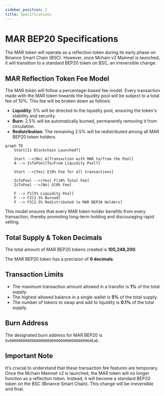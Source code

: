 ```yaml
---
sidebar_position: 2
title: Specifications
---
```


# MAR BEP20 Specifications

The MAR token will operate as a reflection token during its early phase on Binance Smart Chain (BSC). However, once Mchain v2 Mainnet is launched, it will transition to a standard BEP20 token on BSC, an irreversible change.

## MAR Reflection Token Fee Model

The MAR token will follow a percentage-based fee model. Every transaction made with the MAR token towards the liquidity pool will be subject to a total fee of 10%. This fee will be broken down as follows:

- **Liquidity**: 5% will be directed to the liquidity pool, ensuring the token's stability and security.
- **Burn**: 2.5% will be automatically burned, permanently removing it from circulation.
- **Redistribution**: The remaining 2.5% will be redistributed among all MAR BEP20 token holders.

```mermaid
graph TD
    Start[Is Blockchain Launched?]

    Start -->|No| A[Transaction with MAR to/from the Pool]
    A --> IsToPool[To/From Liquidity Pool?]
    
    Start -->|Yes| E[0% Fee for all transactions]
    
    IsToPool -->|Yes| F[10% Total Fee]
    IsToPool -->|No| G[0% Fee]
    
    F --> F1[5% Liquidity Pool]
    F --> F2[2.5% Burned]
    F --> F3[2.5% Redistributed to MAR BEP20 Holders]
```

This model ensures that every MAR token holder benefits from every transaction, thereby promoting long-term holding and discouraging rapid selling.

## Total Supply & Token Decimals

The total amount of MAR BEP20 tokens created is **105,248,200**.

The MAR BEP20 token has a precision of **6 decimals**.

## Transaction Limits

- The maximum transaction amount allowed in a transfer is **1%** of the total supply.
- The highest allowed balance in a single wallet is **5%** of the total supply.
- The number of tokens to swap and add to liquidity is **0.1%** of the total supply.

## Burn Address

The designated burn address for MAR BEP20 is `0x000000000000000000000000000000000000dEaD`.

## Important Note

It's crucial to understand that these transaction fee features are temporary. Once the Mchain Mainnet v2 is launched, the MAR token will no longer function as a reflection token. Instead, it will become a standard BEP20 token on the BSC (Binance Smart Chain). This change will be irreversible and final.
